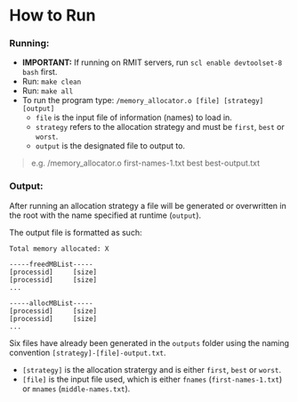 # How to Run ##
### Running: ###
- **IMPORTANT:** If running on RMIT servers, run `scl enable devtoolset-8 bash` first.
- Run: `make clean`
- Run: `make all`
- To run the program type: `/memory_allocator.o [file] [strategy] [output]`
  - `file` is the input file of information (names) to load in.
  - `strategy` refers to the allocation strategy and must be  `first`, `best` or `worst`.
  - `output` is the designated file to output to.
> e.g. /memory_allocator.o first-names-1.txt best best-output.txt

### Output: ###
After running an allocation strategy a file will be generated or overwritten in the root with the name specified at runtime (`output`).

The output file is formatted as such:
```
Total memory allocated: X

-----freedMBList-----
[processid]     [size]
[processid]     [size]
...

-----allocMBList-----
[processid]     [size]
[processid]     [size]
...

```

Six files have already been generated in the `outputs` folder using the naming convention `[strategy]-[file]-output.txt`.
- `[strategy]` is the allocation stratergy and is either `first`, `best` or `worst`.
- `[file]` is the input file used, which is either `fnames` (`first-names-1.txt`) or `mnames` (`middle-names.txt`).